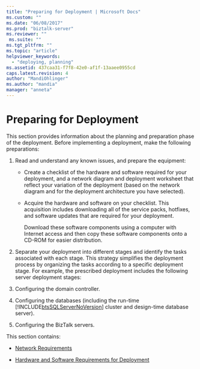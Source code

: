 ```yaml
---
title: "Preparing for Deployment | Microsoft Docs"
ms.custom: ""
ms.date: "06/08/2017"
ms.prod: "biztalk-server"
ms.reviewer: ""
 ms.suite: ""
ms.tgt_pltfrm: ""
ms.topic: "article"
helpviewer_keywords: 
  - "deploying, planning"
ms.assetid: 437caa31-f7f8-42e0-af1f-13aaee0955cd
caps.latest.revision: 4
author: "MandiOhlinger"
ms.author: "mandia"
manager: "anneta"
---
```

# Preparing for Deployment
This section provides information about the planning and preparation phase of the deployment. Before implementing a deployment, make the following preparations:  
  
1.  Read and understand any known issues, and prepare the equipment:  
  
    -   Create a checklist of the hardware and software required for your deployment, and a network diagram and deployment worksheet that reflect your variation of the deployment (based on the network diagram and for the deployment architecture you have selected).  
  
    -   Acquire the hardware and software on your checklist. This acquisition includes downloading all of the service packs, hotfixes, and software updates that are required for your deployment.  
  
         Download these software components using a computer with Internet access and then copy these software components onto a CD-ROM for easier distribution.  
  
2.  Separate your deployment into different stages and identify the tasks associated with each stage. This strategy simplifies the deployment process by organizing the tasks according to a specific deployment stage. For example, the prescribed deployment includes the following server deployment stages:  
  
3.  Configuring the domain controller.  
  
4.  Configuring the databases (including the run-time [!INCLUDE[btsSQLServerNoVersion](../../includes/btssqlservernoversion-md.md)] cluster and design-time database server).  
  
5.  Configuring the BizTalk servers.  
  
 This section contains:  
  
-   [Network Requirements](../../adapters-and-accelerators/accelerator-swift/network-requirements.md)  
  
-   [Hardware and Software Requirements for Deployment](../../adapters-and-accelerators/accelerator-swift/hardware-and-software-requirements-for-deployment.md)
